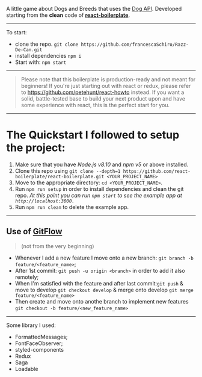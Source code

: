 A little game about Dogs and Breeds that uses the [Dog API](https://dog.ceo/dog-api). 
Developed starting from the **clean** code of [**react-boilerplate**](https://www.reactboilerplate.com/).

---
To start: 
- clone the repo. `git clone https://github.com/francescaSchiro/Razz-De-Can.git`
- install dependencies `npm i`
- Start with: `npm start`
---

> Please note that this boilerplate is production-ready and not meant for beginners! If you're just starting out with react or redux, please refer to https://github.com/petehunt/react-howto instead. If you want a solid, battle-tested base to build your next product upon and have some experience with react, this is the perfect start for you.

---
# The Quickstart I followed to setup the project: 
1. Make sure that you have _Node.js v8.10_ and _npm v5_ or above installed.
2. Clone this repo using `git clone --depth=1 https://github.com/react-boilerplate/react-boilerplate.git <YOUR_PROJECT_NAME>`
3. Move to the appropriate directory: `cd <YOUR_PROJECT_NAME>`.
4. Run `npm run setup` in order to install dependencies and clean the git repo.
   _At this point you can run `npm start` to see the example app at` http://localhost:3000.`_
5. Run `npm run clean` to delete the example app.

---

## Use of [GitFlow](https://datasift.github.io/gitflow/IntroducingGitFlow.html)
> (not from the very beginning)
- Whenever I add a new feature I move onto a new branch: `git branch -b feature/<feature_name>`;
- After 1st commit: `git push -u origin <branch>` in order to add it also remotely;
- When I'm satisfied with the feature and after last commit:`git push` & move to develop `git checkout develop` & merge onto develop `git merge feature/<feature_name>`
- Then create and move onto anothe branch to implement new features `git checkout -b feature/<new_feature_name>`

---
Some library I used: 
- FormattedMessages;
- FontFaceObserver;
- styled-components
- Redux
- Saga
- Loadable

